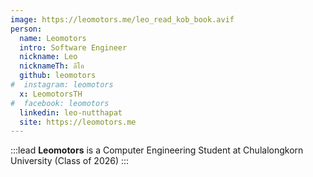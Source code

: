 ```yaml
---
image: https://leomotors.me/leo_read_kob_book.avif
person:
  name: Leomotors
  intro: Software Engineer
  nickname: Leo
  nicknameTh: ลีโอ
  github: leomotors
#  instagram: leomotors
  x: LeomotorsTH
#  facebook: leomotors
  linkedin: leo-nutthapat
  site: https://leomotors.me
---
```


:::lead
**Leomotors** is a Computer Engineering Student at Chulalongkorn University (Class of 2026)
:::
